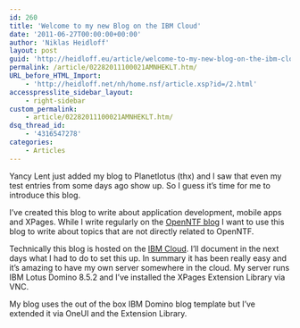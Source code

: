 ```yaml
---
id: 260
title: 'Welcome to my new Blog on the IBM Cloud'
date: '2011-06-27T00:00:00+00:00'
author: 'Niklas Heidloff'
layout: post
guid: 'http://heidloff.eu/article/welcome-to-my-new-blog-on-the-ibm-cloud/'
permalink: /article/02282011100021AMNHEKLT.htm/
URL_before_HTML_Import:
    - 'http://heidloff.net/nh/home.nsf/article.xsp?id=/2.html'
accesspresslite_sidebar_layout:
    - right-sidebar
custom_permalink:
    - article/02282011100021AMNHEKLT.htm/
dsq_thread_id:
    - '4316547278'
categories:
    - Articles
---
```


 Yancy Lent just added my blog to Planetlotus (thx) and I saw that even my test entries from some days ago show up. So I guess it’s time for me to introduce this blog.

 I’ve created this blog to write about application development, mobile apps and XPages. While I write regularly on the [OpenNTF blog](http://www.openntf.org/blogs/openntf.nsf/FullArchive?openview) I want to use this blog to write about topics that are not directly related to OpenNTF.

 Technically this blog is hosted on the [IBM Cloud](https://www-147.ibm.com/cloud/enterprise/dashboard). I’ll document in the next days what I had to do to set this up. In summary it has been really easy and it’s amazing to have my own server somewhere in the cloud. My server runs IBM Lotus Domino 8.5.2 and I’ve installed the XPages Extension Library via VNC.

 My blog uses the out of the box IBM Domino blog template but I’ve extended it via OneUI and the Extension Library.